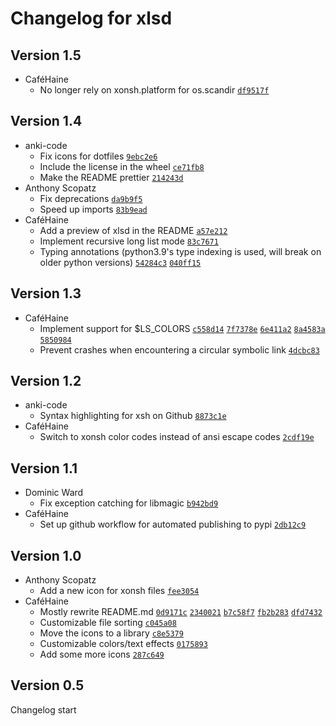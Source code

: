 # Changelog for xlsd
## Version 1.5
- CaféHaine
  - No longer rely on xonsh.platform for os.scandir
[`df9517f`](https://github.com/cafehaine/xontrib-xlsd/commit/df9517f3ab33e3a030cca0472ccf511566d7076f)
## Version 1.4
- anki-code
  - Fix icons for dotfiles
[`9ebc2e6`](https://github.com/cafehaine/xontrib-xlsd/commit/9ebc2e6da03293c792e28f38b95c7c64eeb459bf)
  - Include the license in the wheel
[`ce71fb8`](https://github.com/cafehaine/xontrib-xlsd/commit/ce71fb8d6759178835172dae8318dce4ac0808ea)
  - Make the README prettier
[`214243d`](https://github.com/cafehaine/xontrib-xlsd/commit/214243d14033665def066bd53c9e52c25c5ad01c)
- Anthony Scopatz
  - Fix deprecations
[`da9b9f5`](https://github.com/cafehaine/xontrib-xlsd/commit/da9b9f592f34fd530447c6dc9590989110709541)
  - Speed up imports
[`83b9ead`](https://github.com/cafehaine/xontrib-xlsd/commit/83b9ead973f27d36b7a69af584991235b3caa1f6)
- CaféHaine
  - Add a preview of xlsd in the README
[`a57e212`](https://github.com/cafehaine/xontrib-xlsd/commit/a57e212769bb1b09d47c17177ee164faf46c7b00)
  - Implement recursive long list mode
[`83c7671`](https://github.com/cafehaine/xontrib-xlsd/commit/83c7671bd9cde006c21c2bdb14c740eacebd7243)
  - Typing annotations (python3.9's type indexing is used, will break on older python versions)
[`54284c3`](https://github.com/cafehaine/xontrib-xlsd/commit/54284c35a1958c89d2aa5aa565abdb2a2d58ba2c)
[`040ff15`](https://github.com/cafehaine/xontrib-xlsd/commit/040ff1573af7d70668e8c49e5485b65069f8aba0)
## Version 1.3
- CaféHaine
  - Implement support for $LS\_COLORS
[`c558d14`](https://github.com/cafehaine/xontrib-xlsd/commit/c558d140590908e2aacba165efd26479cc59a32c)
[`7f7378e`](https://github.com/cafehaine/xontrib-xlsd/commit/7f7378ede21754bf31374aa479066db18ff502ac)
[`6e411a2`](https://github.com/cafehaine/xontrib-xlsd/commit/6e411a247719f1503f507e41ae09239ccbda0eb4)
[`8a4583a`](https://github.com/cafehaine/xontrib-xlsd/commit/8a4583afda65359540d75dc7bb7153c6ecadbe12)
[`5850984`](https://github.com/cafehaine/xontrib-xlsd/commit/5850984578d271febfc6403e4ed9712ca594c021)
  - Prevent crashes when encountering a circular symbolic link
[`4dcbc83`](https://github.com/cafehaine/xontrib-xlsd/commit/4dcbc837c558e2967d82c0eebef15dc45bfba8a3)
## Version 1.2
- anki-code
  - Syntax highlighting for xsh on Github
[`8873c1e`](https://github.com/cafehaine/xontrib-xlsd/commit/8873c1edb2d2fa635d531ba1198f582cc9cad9c0)
- CaféHaine
  - Switch to xonsh color codes instead of ansi escape codes
[`2cdf19e`](https://github.com/cafehaine/xontrib-xlsd/commit/2cdf19ed9bb74cc7c16b97325997cda9944ef4e7)
## Version 1.1
- Dominic Ward
  - Fix exception catching for libmagic
[`b942bd9`](https://github.com/cafehaine/xontrib-xlsd/commit/b942bd9eb51c1283975b6aaa131c5ed6f284d51b)
- CaféHaine
  - Set up github workflow for automated publishing to pypi
[`2db12c9`](https://github.com/cafehaine/xontrib-xlsd/commit/2db12c93c9df012201f87972a636b12375bc2c93)
## Version 1.0
- Anthony Scopatz
  - Add a new icon for xonsh files
[`fee3054`](https://github.com/cafehaine/xontrib-xlsd/commit/ffe3054bcec8a99f80150f9e0655e9ae0b01cc5c)
- CaféHaine
  - Mostly rewrite README.md
[`0d9171c`](https://github.com/cafehaine/xontrib-xlsd/commit/0d9171c623551fa08502133b93b79d7f2b23a4cb)
[`2340021`](https://github.com/cafehaine/xontrib-xlsd/commit/23400213da72d83559b410ca38943b05f5ca4d10)
[`b7c58f7`](https://github.com/cafehaine/xontrib-xlsd/commit/b7c58f780f30a52793d8dcee84ed2a031c3c8215)
[`fb2b283`](https://github.com/cafehaine/xontrib-xlsd/commit/fb2b283210f0cce7cbd998a8c2900f8a3b10173c)
[`dfd7432`](https://github.com/cafehaine/xontrib-xlsd/commit/dfd7432c53a10631233a1242780c5c7094d06b33)
  - Customizable file sorting
[`c045a08`](https://github.com/cafehaine/xontrib-xlsd/commit/c045a081d901f4257d75c5c9d91c1c3cb626e9ae)
  - Move the icons to a library
[`c8e5379`](https://github.com/cafehaine/xontrib-xlsd/commit/c8e537939af451f844bdba938694fc35411b253d)
  - Customizable colors/text effects
[`0175893`](https://github.com/cafehaine/xontrib-xlsd/commit/0175893232a15804e789cfcc1568480808ff75ec)
  - Add some more icons
[`287c649`](https://github.com/cafehaine/xontrib-xlsd/commit/287c649ad59b40055cab9c2aa1adb5cbbd909d27)
## Version 0.5
Changelog start
